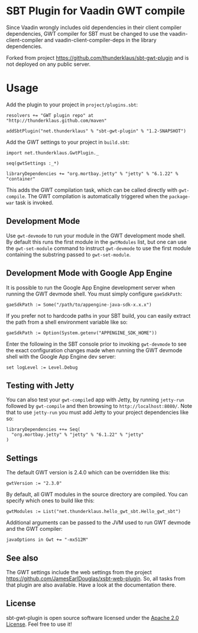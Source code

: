 SBT Plugin for Vaadin GWT compile
===

Since Vaadin wrongly includes old dependencies in their client compiler dependencies, GWT compiler for SBT must be changed to use the vaadin-client-compiler and vaadin-client-compiler-deps in the library dependencies.

Forked from project <https://github.com/thunderklaus/sbt-gwt-plugin> and is not deployed on any public server.

Usage
====

Add the plugin to your project in `project/plugins.sbt`:

    resolvers += "GWT plugin repo" at "http://thunderklaus.github.com/maven"

    addSbtPlugin("net.thunderklaus" % "sbt-gwt-plugin" % "1.2-SNAPSHOT")

Add the GWT settings to your project in `build.sbt`:

    import net.thunderklaus.GwtPlugin._

    seq(gwtSettings :_*)
    
    libraryDependencies += "org.mortbay.jetty" % "jetty" % "6.1.22" % "container"

This adds the GWT compilation task, which can be called directly with `gwt-compile`. The GWT compilation is automatically triggered when the `package-war` task is invoked.

Development Mode
---

Use `gwt-devmode` to run your module in the GWT development mode shell. By default this runs the first module in the `gwtModules` list, but one can use the `gwt-set-module` command to instruct `gwt-devmode` to use the first module containing the substring passed to `gwt-set-module`.

Development Mode with Google App Engine
---

It is possible to run the Google App Engine development server when running the GWT devmode shell. You must simply configure `gaeSdkPath`:

    gaeSdkPath := Some("/path/to/appengine-java-sdk-x.x.x")

If you prefer not to hardcode paths in your SBT build, you can easily extract the path from a shell environment variable like so:

    gaeSdkPath := Option(System.getenv("APPENGINE_SDK_HOME"))

Enter the following in the SBT console prior to invoking `gwt-devmode` to see the exact configuration changes made when running the GWT devmode shell with the Google App Engine dev server:

    set logLevel := Level.Debug

Testing with Jetty
---

You can also test your `gwt-compile`d app with Jetty, by running `jetty-run` followed by `gwt-compile` and then browsing to `http://localhost:8080/`. Note that to use `jetty-run` you must add Jetty to your project dependencies like so:

    libraryDependencies ++= Seq(
      "org.mortbay.jetty" % "jetty" % "6.1.22" % "jetty"
    )

Settings
---

The default GWT version is 2.4.0 which can be overridden like this:

    gwtVersion := "2.3.0"

By default, all GWT modules in the source directory are compiled. You can specify which ones to build like this:

    gwtModules := List("net.thunderklaus.hello_gwt_sbt.Hello_gwt_sbt")

Additional arguments can be passed to the JVM used to run GWT devmode and the GWT compiler:

    javaOptions in Gwt += "-mx512M"

See also
---

The GWT settings include the web settings from the project <https://github.com/JamesEarlDouglas/xsbt-web-plugin>. So, all tasks from that plugin are also available. Have a look at the documentation there.

License
---

sbt-gwt-plugin is open source software licensed under the [Apache 2.0 License](http://www.apache.org/licenses/LICENSE-2.0.html). Feel free to use it!
